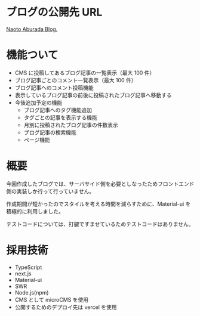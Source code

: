 # ブログの公開先 URL

[Naoto Aburada Blog.](https://github.com/zeit/next.js/tree/canary/examples/blog-starter)

# 機能ついて

- CMS に投稿してあるブログ記事の一覧表示（最大 100 件）
- ブログ記事ごとのコメント一覧表示（最大 100 件）
- ブログ記事へのコメント投稿機能
- 表示しているブログ記事の前後に投稿されたブログ記事へ移動する
- 今後追加予定の機能
  - ブログ記事へのタグ機能追加
  - タグごとの記事を表示する機能
  - 月別に投稿されたブログ記事の件数表示
  - ブログ記事の検索機能
  - ページ機能

# 概要

今回作成したブログでは、サーバサイド側を必要としなったためフロントエンド側の実装しか行って行っていません。

作成期間が短かったのでスタイルを考える時間を減らすために、Material-ui を積極的に利用しました。

テストコードについては、打鍵ですませているためテストコードはありません。

# 採用技術

- TypeScript
- next.js
- Material-ui
- SWR
- Node.js(npm)
- CMS として microCMS を使用
- 公開するためのデプロイ先は vercel を使用
